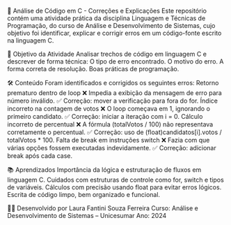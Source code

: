 🧠 Análise de Código em C - Correções e Explicações
Este repositório contém uma atividade prática da disciplina Linguagem e Técnicas de Programação, do curso de Análise e Desenvolvimento de Sistemas, cujo objetivo foi identificar, 
explicar e corrigir erros em um código-fonte escrito na linguagem C.

📌 Objetivo da Atividade
Analisar trechos de código em linguagem C e descrever de forma técnica:
O tipo de erro encontrado.
O motivo do erro.
A forma correta de resolução.
Boas práticas de programação.

🛠️ Conteúdo
Foram identificados e corrigidos os seguintes erros:
Retorno prematuro dentro de loop
❌ Impedia a exibição da mensagem de erro para número inválido.
✅ Correção: mover a verificação para fora do for.
Índice incorreto na contagem de votos
❌ O loop começava em 1, ignorando o primeiro candidato.
✅ Correção: iniciar a iteração com i = 0.
Cálculo incorreto de percentual
❌ A fórmula (totalVotos / 100) não representava corretamente o percentual.
✅ Correção: uso de (float)candidatos[i].votos / totalVotos * 100.
Falta de break em instruções switch
❌ Fazia com que várias opções fossem executadas indevidamente.
✅ Correção: adicionar break após cada case.

📚 Aprendizados
Importância da lógica e estruturação de fluxos em linguagem C.
Cuidados com estruturas de controle como for, switch e tipos de variáveis.
Cálculos com precisão usando float para evitar erros lógicos.
Escrita de código limpo, bem organizado e funcional.

👩‍💻 Desenvolvido por Laura Fantini Souza Ferreira
Curso: Análise e Desenvolvimento de Sistemas – Unicesumar
Ano: 2024
